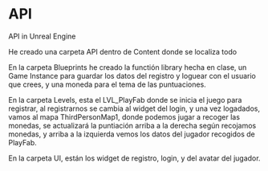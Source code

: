 # API
API in Unreal Engine

He creado una carpeta API dentro de Content donde se localiza todo

En la carpeta Blueprints he creado la functión library hecha en clase, un Game Instance para guardar los datos del registro y loguear con el usuario que crees, y una moneda para el tema de las puntuaciones.

En la carpeta Levels, esta el LVL_PlayFab donde se inicia el juego para registrar, al registrarnos se cambia al widget del login, y una vez logadados, vamos al mapa ThirdPersonMap1, donde podemos jugar a recoger las monedas, se actualizará la puntiación arriba a la derecha según recojamos monedas, y arriba a la izquierda vemos los datos del jugador recogidos de PlayFab.

En la carpeta UI, están los widget de registro, login, y del avatar del jugador.